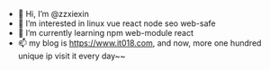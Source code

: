- 👋 Hi, I’m @zzxiexin
- 👀 I’m interested in linux vue react node seo web-safe
- 🌱 I’m currently learning npm web-module react 
- 📫 my blog is https://www.it018.com, and now, more one hundred unique ip visit it every day~~

<!---
zzxiexin/zzxiexin is a ✨ special ✨ repository because its `README.md` (this file) appears on your GitHub profile.
You can click the Preview link to take a look at your changes.
--->
